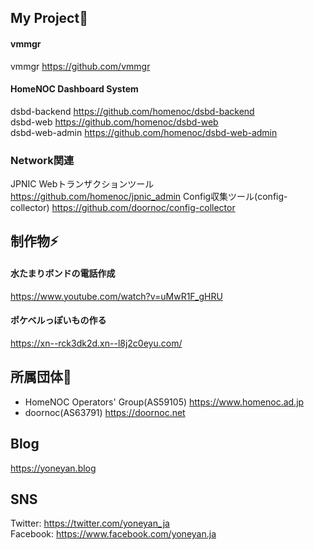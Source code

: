 ## My Project🌱

#### vmmgr  
vmmgr https://github.com/vmmgr 
 
#### HomeNOC Dashboard System  
dsbd-backend https://github.com/homenoc/dsbd-backend    
dsbd-web https://github.com/homenoc/dsbd-web    
dsbd-web-admin https://github.com/homenoc/dsbd-web-admin    

### Network関連
JPNIC Webトランザクションツール https://github.com/homenoc/jpnic_admin
Config収集ツール(config-collector) https://github.com/doornoc/config-collector

## 制作物⚡

#### 水たまりボンドの電話作成
https://www.youtube.com/watch?v=uMwR1F_gHRU 

#### ポケベルっぽいもの作る
https://xn--rck3dk2d.xn--l8j2c0eyu.com/

## 所属団体🔭
- HomeNOC Operators' Group(AS59105) https://www.homenoc.ad.jp 
- doornoc(AS63791) https://doornoc.net

## Blog
https://yoneyan.blog

## SNS
Twitter: https://twitter.com/yoneyan_ja  
Facebook: https://www.facebook.com/yoneyan.ja

<!--
**yoneyan/yoneyan** is a ✨ _special_ ✨ repository because its `README.md` (this file) appears on your GitHub profile.

Here are some ideas to get you started:

- 🔭 I’m currently working on ...
- 🌱 I’m currently learning ...
- 👯 I’m looking to collaborate on ...
- 🤔 I’m looking for help with ...
- 💬 Ask me about ...
- 📫 How to reach me: ...
- 😄 Pronouns: ...
- ⚡ Fun fact: ...
-->
